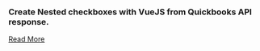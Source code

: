 ### Create Nested checkboxes with VueJS from Quickbooks API response.
[Read More](http://codisfy.com/vuejs-nested-component "Codisfy")